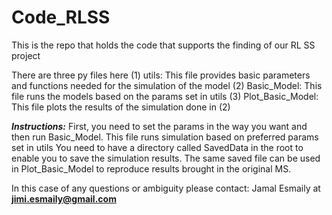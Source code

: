 # Code_RLSS
This is the repo that holds the code that supports the finding of our RL SS project

There are three py files here
(1) utils: This file provides basic parameters and functions needed for the simulation of the model
(2) Basic_Model: This file runs the models based on the params set in utils
(3) Plot_Basic_Model: This file plots the results of the simulation done in (2)

_**Instructions:**_
First, you need to set the params in the way you want and then run Basic_Model. This file runs simulation based on preferred params set in utils
You need to have a directory called SavedData in the root to enable you to save the simulation results.
The same saved file can be used in Plot_Basic_Model to reproduce results brought in the original MS.


In this case of any questions or ambiguity please contact: Jamal Esmaily at **jimi.esmaily@gmail.com**

